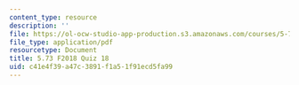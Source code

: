 ```yaml
---
content_type: resource
description: ''
file: https://ol-ocw-studio-app-production.s3.amazonaws.com/courses/5-73-quantum-mechanics-i-fall-2018/c41e4f39a47c3891f1a51f91ecd5fa99_MIT5_73F18_quiz18.pdf
file_type: application/pdf
resourcetype: Document
title: 5.73 F2018 Quiz 18
uid: c41e4f39-a47c-3891-f1a5-1f91ecd5fa99
---
```

